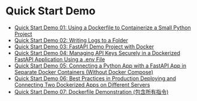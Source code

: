 # Quick Start Demo

- [Quick Start Demo 01: Using a Dockerfile to Containerize a Small Python Project](https://github.com/uwspstar/20-Day-Challenge-List/blob/main/Docker/Quick%20Start%20Demo_01.md)
- [Quick Start Demo 02: Writing Logs to a Folder](https://github.com/uwspstar/20-Day-Challenge-List/blob/main/Docker/Quick%20Start%20Demo%2002_Writing%20Logs%20to%20a%20Folder.md)
- [Quick Start Demo 03: FastAPI Demo Project with Docker](https://github.com/uwspstar/20-Day-Challenge-List/blob/main/Docker/Quick%20Start%20Demo%2003%3A%20FastAPI%20Demo%20Project%20with%20Docker.md)
- [Quick Start Demo 04: Managing API Keys Securely in a Dockerized FastAPI Application Using a .env File](https://github.com/uwspstar/20-Day-Challenge-List/blob/main/Docker/Quick%20Start%20Demo%2004%3A%20Managing%20API%20Keys%20Securely%20in%20a%20Dockerized%20FastAPI%20Application%20Using%20a%20.env%20File.md)
- [Quick Start Demo 05: Connecting a Python App with a FastAPI App in Separate Docker Containers (Without Docker Compose)](https://github.com/uwspstar/20-Day-Challenge-List/blob/main/Docker/Quick%20Start%20Demo%2005:%20Connecting%20a%20Python%20App%20with%20a%20FastAPI%20App%20in%20Separate%20Docker%20Containers%20(Without%20Docker%20Compose).md)
- [Quick Start Demo 06: Best Practices in Production Deploying and Connecting Two Dockerized Apps on Different Servers](https://github.com/uwspstar/20-Day-Challenge-List/blob/main/Docker/Quick%20Start%20Demo%2006%3A%20Best%20Practices%20in%20Production%20Deploying%20and%20Connecting%20Two%20Dockerized%20Apps%20on%20Different%20Servers.md)
- [Quick Start Demo 07: Dockerfile Demonstration (包含所有指令)](https://github.com/uwspstar/20-Day-Challenge-List/blob/main/Docker/Quick%20Start%20Demo%2007%3A%20Dockerfile%20Demonstration%20(%E5%8C%85%E5%90%AB%E6%89%80%E6%9C%89%E6%8C%87%E4%BB%A4).md)
 
